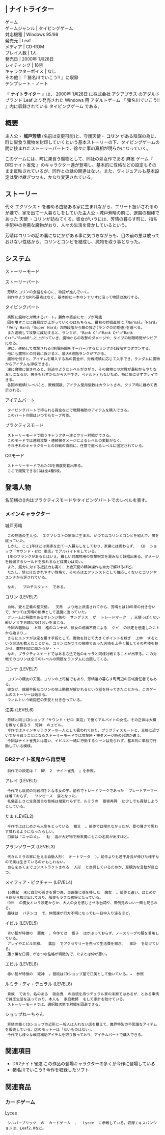 |  ナイトライター  
---  
ゲーム  
ゲームジャンル  |  タイピングゲーム   
対応機種  |  Windows  95/98   
発売元  |  Leaf   
メディア  |  CD-ROM   
プレイ人数  |  1人   
発売日  |  2000年  1月28日   
レイティング  |  18禁   
キャラクターボイス  |  なし   
その他  |  『  猪名川でいこう!!  』に収録   
テンプレート  \-  ノート  
  
『 **ナイトライター** 』は、  2000年  1月28日  に株式会社  アクアプラス  のアダルドブランド  Leaf  より発売された
Windows  用  アダルトゲーム  『  猪名川でいこう!!  』内に収録されている  タイピングゲーム  である。

##  概要  

主人公・ **城戸芳晴** (名前は変更可能)と、守護天使・ **コリン**
がある陰謀の為に、町に巣食う魔物を封印していくという基本ストーリーの下、タイピングゲームの間に挟まれたストーリーパートで、徐々に事の真相が明らかになっていく。

このゲームには、町に巣食う魔物として、同社の処女作である  麻雀  ゲーム『  DR2ナイト雀鬼
』のキャラクター達が登場し、基本的に性格などの設定もそのまま反映されているが、同作との話の関連はない。また、ヴィジュアルも基本設定は受け継ぎつつも、かなり変更されている。

##  ストーリー  

代々  エクソシスト  を務める由緒ある家に生まれながら、エリート扱いされるのが嫌で、家を出て一人暮らしをしていた主人公・城戸芳晴の前に、退魔の相棒であった
天使  ・コリンが訪ねてくる。彼女がいうには、芳晴の暮らす町に、指名手配中の極悪な魔物がおり、人々の生活を脅かしているという。

芳晴はコリンの話の裏になにかがある事に気づきながらも、目の前の悪は放っておけない性格から、コリンとコンビを結成し、魔物を祓う事となった。

##  システム  

ストーリーモード

    

ストーリーパート

     芳晴とコリンの会話を中心に、物語が進んでいく。 
     前作のようなRPG要素はなく、基本的に一本のシナリオに沿って物語は進行する。 

    

タイピングパート

     実際に魔物と対戦するパート。勝負の直前にセーブが可能 
     回を増すごとに難易度が上がっていくのはもちろん、最初の対戦直前に「Normal」「Hard」「Very Hard」「Super Hard」の四段階から敵の強さ(ランクの初期値)を選べる。 
     また連続して攻撃に成功すると、ランクが、"Rank C"→"Rank C+"→"Rank C++"→"RankB"…と上がっていき、魔物からの攻撃のダメージや、タイプの制限時間がシビアになる。 
     逆に、連続して攻撃される(制限時間をオーバー)するとランクが1段階ずつダウンする。 
     他にも魔物との対戦に負けると、最大6段階ランクが下がる。 
     魔物を倒すと、アイテムを購入する為の賞金が、対戦成績に応じて入手でき、ランダムに魔物からアイテムも押収できる。 
     逆に魔物に倒されると、前述のようにレベルがさがり、その魔物との対戦が最初からやりなおしになるが、賞金もわずかながら入手でき、ペナルティもないため、特に気にせずプレイできる。 
     各回の戦績(レベル)と、敗戦回数、アイテム使用個数はカウントされ、クリア時に纏めて表示される。 

    

アイテムパート

     タイピングパートで得られる賞金などで戦闘補助のアイテムを購入できる。 
     このパートの間はいつでもセーブ可能。 

プラクティスモード

     ストーリーモードで戦うキャラクター達とフリー対戦ができる。 
     このモードでは連続攻撃・連続被ダメージによるレベルの変動がなく、 
     それぞれのキャラクターとの対戦の直前に、任意で選べるレベルに固定されている。 

CGモード

     ストーリーモードでみたCGを再度閲覧出来る。 
     ここで閲覧できるCGは全4種5枚。 

##  登場人物  

名前横の()内はプラクティスモードやタイピングパートでのレベルを表す。

###  メインキャラクター  

城戸芳晴

     この物語の主人公。 エクソシストの家系に生まれ、かつてはコリンとコンビを組んで、魔を祓っていた。 
     しかし、ここ1年ほどは実家を出て一人暮らしをしており、家業には携わらず、  CD  ショップ「サウンド・ゼロ 東店」でアルバイトをしている。 
     1年のブランクがあるとはいえ、難しい対魔物用の攻撃呪文を澱みなく詠唱出来る、ダメージを軽減するシールドを張れるなど祓魔力は高い。 
     また、魔力に対する抵抗力も高く、上級天使の精神操作も自力で解けるほど。 
     ただし、情にほだされやすい性格で、その点はエクソシストとして相応しくないとコリンやユンナから評されている。 

     なお、  プロテスタント  である。 

コリン (LEVEL7)

     自称、愛と正義の聖天使。  天界  より地上派遣されてから、芳晴とは10年来の付き合いで、かつては芳晴の相棒として退魔に当っていた。 
     フレームに特徴のあるオレンジ色の  サングラス  が  トレードマーク  。天使っぽくない軽いノリで芳晴と掛け合いを演じる。 
     今回の騒動は  上司  格のユンナが、彼女の成績不良による  クビ  の決定を伝達したことから始まり、。 
     さらにユンナが決定を覆す手段として、魔物を封じて大きくポイントを稼ぎ  上申  するという方法を教えたことから、コリンはかつての相棒であった芳晴を上手く騙してその片棒を担がせ、魔物封印に向かうが・・・ 
     なお、プラクティスモードではある方法で他のキャラと同様対戦することが出来る。この対戦でのコリンは全てのレベルの問題をランダムに出題してくる。 

ユンナ (LEVEL7)

     コリンの親友の天使。コリンの上司格でもあり、芳晴達の暮らす町周辺の区域責任者でもある。 
     彼女が、成績不振なコリンの地上勤務が解かれるという話を持ってきたことから、このゲームのストーリーは始まる。 
     ウィルという戦闘狂の天使と付き合っている。 

江美 (LEVEL6)

     芳晴と同じCDショップ「サウンド・ゼロ 東店」で働くアルバイトの女性。その正体は大鎌を難なく振るう  死神  のエビル。 
     今作ではメインキャラクターの一人として扱われており、プラクティスモードと、真相に近づいてから戦うことになるストーリーモードでは攻撃時・被ダメージ時の台詞が違う。 
     今回はナイト雀鬼とは違い、イビルと一緒に行動するシーンは見られず、基本的に単独で行動している模様。 

###  DR2ナイト雀鬼から再登場  

     前作での設定は『  DR  2  ナイト雀鬼  』を参照。 

アレイ (LEVEL1)

     今作でも最初の対戦相手となる女の子。前作でトレードマークであった  プレートアーマー  は着ておらず、  ワンピース  姿となった。 
     礼儀正しさと生真面目な性格は相変わらずで、ルミラの  御家再興  に少しでも貢献しようとしている。 

たま (LEVEL2)

     今作でははじめから人型をとっている  猫又  。前作では喋れなかったが、夏の暑さで思わず喋れるようになったらしい。 
     口癖は「ニャロメ」。  鮎  塩が大好物で断末魔にもこの名前が出すほど。 

フランソワーズ (LEVEL3)

     代々ルミラの家に仕える自動人形(  オートマータ  )。前作よりも若干身長が伸びた様子なので実は生きているのかもしれない。 
     自らをあくまでコンストラクトされる  人形  と自覚しているためか、悲観的な言動が目立つ。 

メイフィア・ピクチャー (LEVEL4)

     16世紀  末に自分の若さを保つ為、自画像に魂を移した  魔女  。前作と違い、はじめから絵から抜け出しており、服装もラフな格好となっている。 
     中世  の魔女という設定からか、大人の女を感じさせる台詞や、面倒見のいい一面も見られる。 
     趣味は  パチンコ  で、仲間達が行方不明になっても一日中入り浸るほど。 

イビル (LEVEL5)

     青い髪が特徴の  悪魔  、今作では  帽子  はかぶっておらず、ノースリーブの服を着用している。 
     アレイやエビル同様、  露店  でアクセサリーを売って生活費を稼ぎ、  家計  を助けている。 
     蓮っ葉な口調、がさつな性格が特徴的で、たまとは仲が悪い。 

エビル (LEVEL6)

     赤い髪が特徴の  死神  。普段はCDショップ屋で江美として働いている。→  参照 

ルミラ・ディ・デュラル (LEVEL8)

     貴族  であり、名のある  吸血鬼  の血統を持つデュラル家の末裔ではあるが、とある事情で貧乏生活を送っており、本人も  家庭教師  をして家計を助けている。 
     ストーリーモードでは、選択肢次第で対戦を回避できる。 

ショップねーちゃん

     芳晴の働くCDショップの近所に一般人は入れない店を構えて、魔界特製の不思議なアイテムを販売している。店のモットーは「ないものはない」。 
     今作でも様々な戦闘補助アイテムを取り扱っており、アイテムパートで購入できる。 

##  関連項目  

  * DR2ナイト雀鬼  この作品の登場キャラクターの多くが今作に登場している 
  * 猪名川でいこう!!  今作を収録したソフト 

##  関連商品  

###  カードゲーム  

Lycee

     シルバーブリッツ  の  カードゲーム  、  Lycee  に参戦している。収録エキスパンションは、Leaf2.0など。 

